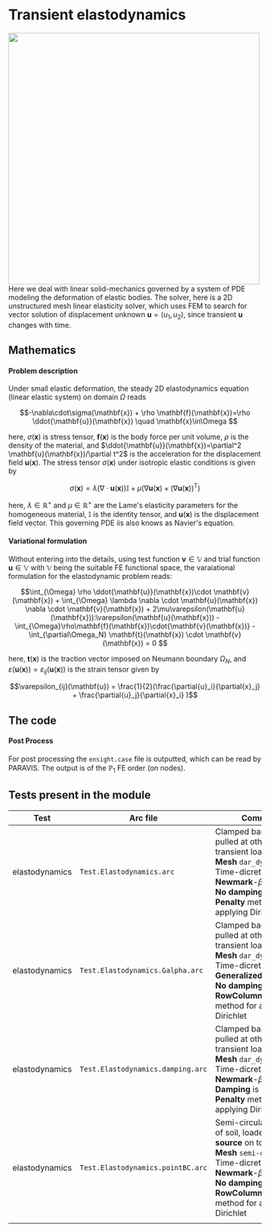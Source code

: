 # Transient elastodynamics

<img width="500" align="left" src="https://github.com/arcaneframework/arcanefem/assets/52162083/692ba9e7-5dbd-450a-ab19-e6c4a0df58a6" />

Here we deal with linear solid-mechanics governed by a system of PDE modeling the deformation of elastic bodies. The solver, here is a 2D unstructured mesh linear elasticity solver, which uses FEM to search for vector solution of displacement unknown $\mathbf{u}=(u_1,u_2)$, since transient $\mathbf{u}$ changes with time.



## Mathematics ##

#### Problem description ####

Under small elastic deformation, the steady  2D elastodynamics equation (linear elastic system) on  domain $\Omega$ reads

$$-\nabla\cdot\sigma(\mathbf{x}) +  \rho \mathbf{f}(\mathbf{x})=\rho \ddot{\mathbf{u}}(\mathbf{x}) \quad \mathbf{x}\in\Omega $$

here, $\sigma(\mathbf{x})$ is stress tensor, $\mathbf{f}(\mathbf{x})$ is the body force per unit volume, $\rho$ is the density of the material, and $\ddot{\mathbf{u}}(\mathbf{x})=\partial^2 \mathbf{u}(\mathbf{x})/\partial t^2$ is the acceleration for the displacement field $\mathbf{u}(\mathbf{x})$. The stress tensor  $\sigma(\mathbf{x})$ under isotropic elastic conditions is given by

$$ \sigma(\mathbf{x}) = \lambda(\nabla\cdot\mathbf{u}(\mathbf{x}))\mathbb{I} + \mu (\nabla\mathbf{u}(\mathbf{x}) + \left(\nabla\mathbf{u}(\mathbf{x})\right)^\text{T}) $$

here, $\lambda\in\mathbb{R}^{+}$ and $\mu\in\mathbb{R}^{+}$ are the Lame's elasticity parameters for the homogeneous material, $\mathbb{I}$ is the identity tensor, and $\mathbf{u}(\mathbf{x})$ is the displacement field vector. This governing PDE iis also knows as Navier's equation. 

#### Variational formulation ####

Without entering into the details, using test function $\mathbf{v}\in\mathbb{V}$ and trial function $\mathbf{u}\in\mathbb{V}$ with $\mathbb{V}$ being the suitable FE functional space,  the varaiational formulation for the elastodynamic problem reads:

$$\int_{\Omega} \rho \ddot{\mathbf{u}}(\mathbf{x})\cdot \mathbf{v}(\mathbf{x}) +  \int_{\Omega} \lambda \nabla \cdot \mathbf{u}(\mathbf{x}) \nabla \cdot \mathbf{v}(\mathbf{x}) + 2\mu\varepsilon(\mathbf{u}(\mathbf{x})):\varepsilon(\mathbf{u}(\mathbf{x})) - \int_{\Omega}\rho\mathbf{f}(\mathbf{x})\cdot{\mathbf{v}(\mathbf{x})} - \int_{\partial\Omega_N} \mathbf{t}(\mathbf{x}) \cdot \mathbf{v}(\mathbf{x}) = 0 $$

here, $\mathbf{t}(\mathbf{x})$ is the traction vector imposed on Neumann boundary $\Omega_N$, and  $\varepsilon(\mathbf{u}(\mathbf{x})) = \varepsilon_{ij}(\mathbf{u}(\mathbf{x}))$ is the strain tensor given by

$$\varepsilon_{ij}(\mathbf{u}) = \frac{1}{2}(\frac{\partial{u}_i}{\partial{x}_j} + \frac{\partial{u}_j}{\partial{x}_i} )$$  

## The code ##



#### Post Process ####

For post processing the `ensight.case` file is outputted, which can be read by PARAVIS. The output is of the $\mathbb{P}_1$ FE order (on nodes).



## Tests present in the module ##

| Test           | Arc file                          | Comment                                                      |
| -------------- | --------------------------------- | ------------------------------------------------------------ |
| elastodynamics | `Test.Elastodynamics.arc`         | Clamped bar being pulled at other end via transient load.<br />**Mesh** `dar_dynamic.msh` . Time-dicretization - **Newmark**-$\beta$<br />**No damping** is present. **Penalty** method for applying Dirichlet |
| elastodynamics | `Test.Elastodynamics.Galpha.arc`  | Clamped bar being pulled at other end via transient load.<br />**Mesh** `dar_dynamic.msh` . Time-dicretization - **Generalized**-$\alpha$<br />**No damping** is present. **RowColumnElimination** method for applying Dirichlet |
| elastodynamics | `Test.Elastodynamics.damping.arc` | Clamped bar being pulled at other end via transient load.<br />**Mesh** `dar_dynamic.msh` . Time-dicretization - **Newmark**-$\beta$<br />**Damping** is present. **Penalty** method for applying Dirichlet |
| elastodynamics | `Test.Elastodynamics.pointBC.arc` | Semi-circular section of soil, loaded via **point source** on top.<br />**Mesh** `semi-circle.msh` . Time-dicretization - **Newmark**-$\beta$<br />**No damping** is present. **RowColumnElimination** method for applying Dirichlet |
|                |                                   |                                                              |

